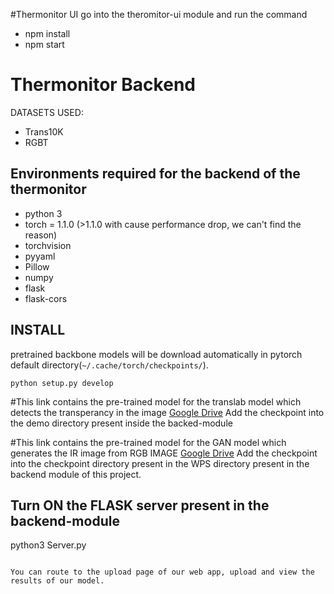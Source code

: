 #Thermonitor UI
go into the theromitor-ui module and run the command
- npm install 
- npm start


# Thermonitor Backend
DATASETS USED:
- Trans10K
- RGBT


## Environments required for the backend of the thermonitor

- python 3
- torch = 1.1.0 (>1.1.0 with cause performance drop, we can't find the reason)
- torchvision
- pyyaml
- Pillow
- numpy
- flask
- flask-cors

## INSTALL
pretrained backbone models will be download automatically in pytorch default directory(```~/.cache/torch/checkpoints/```).

```
python setup.py develop
```
#This link contains the pre-trained model for the translab model which detects the transperancy in the image
[Google Drive](https://drive.google.com/drive/folders/1yJMEB4rNKIZt5IWL13Nn-YwckrvAPNuz?usp=sharing)
Add the checkpoint into the demo directory present inside the backed-module 

#This link contains the pre-trained model for the GAN model which generates the IR image from RGB IMAGE
[Google Drive](https://drive.google.com/file/d/1dsNOWfvsDzKlmsWxgWVCwh0j84zKnof6/view?usp=sharing)
Add the checkpoint into the checkpoint directory present in the WPS directory present in the backend module of this project.

## Turn ON the FLASK server present in the backend-module
  python3 Server.py 


```

You can route to the upload page of our web app, upload and view the results of our model.
